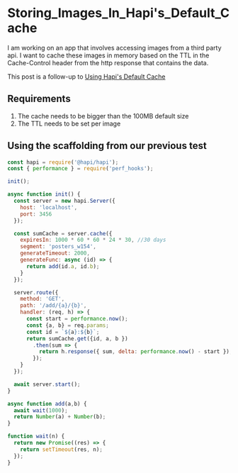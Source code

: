 # Storing_Images_In_Hapi's_Default_Cache 
<!-- Synopsis Start -->
I am working on an app that involves accessing images from a third party api. I want
to cache these images in memory based on the TTL in the Cache-Control header from the http response that contains the data. 
<!-- Synopsis End -->

This post is a follow-up to 
[Using Hapi's Default Cache]('/articles/using_hapi_default_cache')

## Requirements
   1. The cache needs to be bigger than the 100MB default size
   1. The TTL needs to be set per image
## Using the scaffolding from our previous test
```js
const hapi = require('@hapi/hapi');
const { performance } = require('perf_hooks');

init();

async function init() {
  const server = new hapi.Server({
    host: 'localhost',
    port: 3456
  });

  const sumCache = server.cache({
    expiresIn: 1000 * 60 * 60 * 24 * 30, //30 days
    segment: 'posters_w154',
    generateTimeout: 2000,
    generateFunc: async (id) => {
      return add(id.a, id.b);
    }
  });

  server.route({
    method: 'GET',
    path: '/add/{a}/{b}',
    handler: (req, h) => {
      const start = performance.now();
      const {a, b} = req.params;
      const id = `${a}:${b}`;
      return sumCache.get({id, a, b })
        .then(sum => {
          return h.response({ sum, delta: performance.now() - start });
        });
    }
  });

  await server.start();
}

async function add(a,b) {
  await wait(1000);
  return Number(a) + Number(b);
}

function wait(n) {
  return new Promise((res) => {
    return setTimeout(res, n);
  });
}
```

<!-- Tags: hapi,caching,http,image-->
<!-- Published: -->
<!-- Updated: -->
<!-- Status: WIP -->
